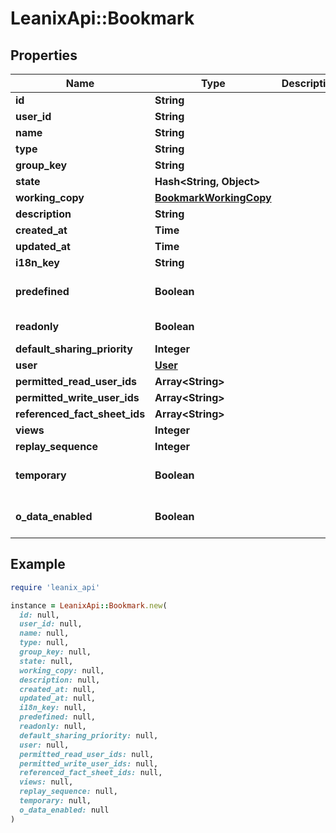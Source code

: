 # LeanixApi::Bookmark

## Properties

| Name | Type | Description | Notes |
| ---- | ---- | ----------- | ----- |
| **id** | **String** |  | [optional] |
| **user_id** | **String** |  |  |
| **name** | **String** |  |  |
| **type** | **String** |  |  |
| **group_key** | **String** |  | [optional] |
| **state** | **Hash&lt;String, Object&gt;** |  |  |
| **working_copy** | [**BookmarkWorkingCopy**](BookmarkWorkingCopy.md) |  | [optional] |
| **description** | **String** |  | [optional] |
| **created_at** | **Time** |  | [optional] |
| **updated_at** | **Time** |  | [optional] |
| **i18n_key** | **String** |  | [optional] |
| **predefined** | **Boolean** |  | [optional][default to false] |
| **readonly** | **Boolean** |  | [default to false] |
| **default_sharing_priority** | **Integer** |  | [optional] |
| **user** | [**User**](User.md) |  | [optional] |
| **permitted_read_user_ids** | **Array&lt;String&gt;** |  |  |
| **permitted_write_user_ids** | **Array&lt;String&gt;** |  |  |
| **referenced_fact_sheet_ids** | **Array&lt;String&gt;** |  |  |
| **views** | **Integer** |  |  |
| **replay_sequence** | **Integer** |  | [optional] |
| **temporary** | **Boolean** |  | [optional][default to false] |
| **o_data_enabled** | **Boolean** |  | [optional][default to false] |

## Example

```ruby
require 'leanix_api'

instance = LeanixApi::Bookmark.new(
  id: null,
  user_id: null,
  name: null,
  type: null,
  group_key: null,
  state: null,
  working_copy: null,
  description: null,
  created_at: null,
  updated_at: null,
  i18n_key: null,
  predefined: null,
  readonly: null,
  default_sharing_priority: null,
  user: null,
  permitted_read_user_ids: null,
  permitted_write_user_ids: null,
  referenced_fact_sheet_ids: null,
  views: null,
  replay_sequence: null,
  temporary: null,
  o_data_enabled: null
)
```

